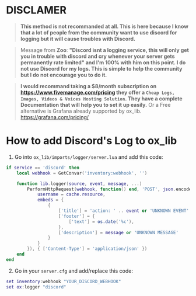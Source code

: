 # DISCLAMER
> **This method is not recommanded at all. This is here because I know that a lot of people from the community want to use discord for logging but it will cause troubles with Discord.**

> Message from **Zoo**: **"Discord isnt a logging service, this will only get you in trouble with discord and cry whenever your server gets permanently rate limited" and I'm 100% with him on this point. I do not use Discord for my logs. This is simple to help the community but I do not encourage you to do it.**

> **I would recommand taking a $8/month subscription on https://www.fivemanage.com/pricing they offer a `Cheap Logs, Images, Videos & Voices Hosting Solution`. They have a complete Documentation that will help you to set it up easily.**
> Or a Free alternative is Grafana already supported by ox_lib. https://grafana.com/pricing/
# How to add Discord's Log to **ox_lib**

1. Go into `ox_lib/imports/logger/server.lua` and add this code:
```lua
if service == 'discord' then
    local webhook = GetConvar('inventory:webhook', '')

    function lib.logger(source, event, message, ...)
        PerformHttpRequest(webhook, function() end, 'POST', json.encode({
            username = cache.resource,
            embeds = {
                {
                    ['title'] = 'action: ' .. event or 'UNKNOWN EVENT' .. ' by source: ' .. source or 'UNKNOWN SOURCE' .. ' (' .. GetPlayerName(source) or 'UNKNOWN PLAYER NAME' .. ')',
                    ['footer'] = {
                        ['text'] = os.date('%c'),
                    },
                    ['description'] = message or 'UNKNOWN MESSAGE'
                }
            }
        }), { ['Content-Type'] = 'application/json' })
	end
end
```

2. Go in your `server.cfg` and add/replace this code:
```lua
set inventory:webhook "YOUR_DISCORD_WEBHOOK"
set ox:logger "discord"
```
